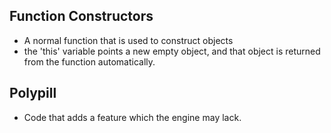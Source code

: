 ## Function Constructors

-   A normal function that is used to construct objects
-   the 'this' variable points a new empty object, and that object is returned from the function automatically.

## Polypill

-   Code that adds a feature which the engine may lack.

